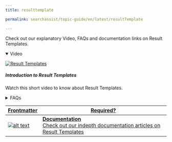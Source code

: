 ```yaml
---
title: resulttemplate

permalink: searchassist/topic-guide/en/latest/resultTemplate

---
```

<!--#### Topic Guide
###### Result Templates-->

  Check out our explanatory Video, FAQs and documentation links on Result Templates.

<details class="introduction-video" open>
  <summary>Video
  </summary>
  
   [![Result Templates](images/VideoCoverImage.png)](https://player.vimeo.com/video/810266589?h=95fdf56c55&amp)

  ##### Introduction to Result Templates
  Watch this short video to know about Result Templates.

</details>

<details>
  <summary>FAQs
  </summary>

  <a class="doc-link" target="_blank" href="https://docs.kore.ai/searchassist/design-search-experience/result-templates-2/">
 
  What are Result templates ?


</a>

 <a class="doc-link" target="_blank" href="https://docs.kore.ai/searchassist/design-search-experience/result-templates-2/">
 
  How to design templates for the search results?

</a>
 
 

</details>


<a class="doc-link" target="_blank" href="https://docs.kore.ai/searchassist/design-search-experience/result-templates-2/">
 

| Frontmatter | Required? |
|-------------|-------------|
| ![alt text](images/SA_Documentation.svg "Title") | **Documentation**  <br /> Check out our indepth documentation articles on Result Templates | 


</a>
